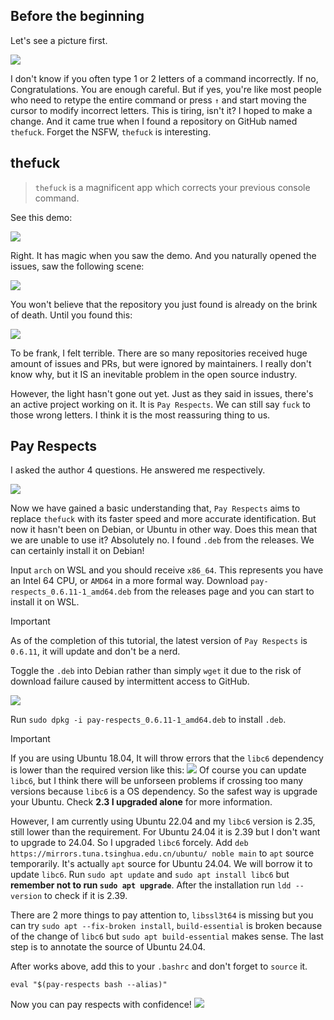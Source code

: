 ## Before the beginning
Let's see a picture first.

![](/assets/Linux/2.5%20What's%20the%20first%20word%20when%20messing%20up%20a%20command/1.png)

I don't know if you often type 1 or 2 letters of a command incorrectly. If no, Congratulations. You are enough careful. But if yes, you're like most people who need to retype the entire command or press `↑` and start moving the cursor to modify incorrect letters. This is tiring, isn't it? I hoped to make a change. And it came true when I found a repository on GitHub named `thefuck`. Forget the NSFW, `thefuck` is interesting.

## thefuck

> `thefuck` is a  magnificent app which corrects your previous console command.

See this demo:

![](/assets/Linux/2.5%20What's%20the%20first%20word%20when%20messing%20up%20a%20command/example.gif)

Right. It has magic when you saw the demo. And you naturally opened the issues, saw the following scene:

![](/assets/Linux/2.5%20What's%20the%20first%20word%20when%20messing%20up%20a%20command/2.png)

You won't believe that the repository you just found is already on the brink of death. Until you found this:

![](/assets/Linux/2.5%20What's%20the%20first%20word%20when%20messing%20up%20a%20command/3.png)

To be frank, I felt terrible. There are so many repositories received huge amount of issues and PRs, but were ignored by maintainers. I really don't know why, but it IS an inevitable problem in the open source industry.

However, the light hasn't gone out yet. Just as they said in issues, there's an active project working on it. It is  `Pay Respects`. We can still say `fuck` to those wrong letters. I think it is the most reassuring thing to us.

## Pay Respects
I asked the author 4 questions. He answered me respectively.

![](/assets/Linux/2.5%20What's%20the%20first%20word%20when%20messing%20up%20a%20command/4.png)

Now we have gained a basic understanding that, `Pay Respects` aims to replace `thefuck` with its faster speed and more accurate identification. But now it hasn't been on Debian, or Ubuntu in other way. Does this mean that we are unable to use it? Absolutely no. I found `.deb` from the releases. We can certainly install it on Debian!

Input `arch` on WSL and you should receive `x86_64`. This represents you have an Intel 64 CPU, or `AMD64` in a more formal way. Download `pay-respects_0.6.11-1_amd64.deb` from the releases page and you can start to install it on WSL.

>[!IMPORTANT] 
>As of the completion of this tutorial, the latest version of `Pay Respects` is `0.6.11`, it will update and don't be a nerd.

Toggle the `.deb` into Debian rather than simply `wget` it due to the risk of download failure caused by intermittent access to GitHub. 

![](/assets/Linux/2.5%20What's%20the%20first%20word%20when%20messing%20up%20a%20command/5.png)

Run `sudo dpkg -i pay-respects_0.6.11-1_amd64.deb` to install `.deb`.

> [!IMPORTANT] 
> If you are using Ubuntu 18.04, It will throw errors that the `libc6` dependency is lower than the required version like this:
> ![](/assets/Linux/2.5%20What's%20the%20first%20word%20when%20messing%20up%20a%20command/6.png)
> Of course you can update `libc6`, but I think there will be unforseen problems if crossing too many versions because `libc6` is a OS dependency. So the safest way is upgrade your Ubuntu. Check **2.3 I upgraded alone** for more information.
> 
> However, I am currently using Ubuntu 22.04 and my `libc6` version is 2.35, still lower than the requirement. For Ubuntu 24.04 it is 2.39 but I don't want to upgrade to 24.04. So I upgraded `libc6` forcely. Add `deb https://mirrors.tuna.tsinghua.edu.cn/ubuntu/ noble main` to `apt` source temporarily. It's actually `apt` source for Ubuntu 24.04. We will borrow it to update `libc6`. Run `sudo apt update` and `sudo apt install libc6` but **remember not to run `sudo apt upgrade`**. After the installation  run `ldd --version` to check if it is 2.39. 
> 
> There are 2 more things to pay attention to, `libssl3t64` is missing but you can try `sudo apt --fix-broken install`, `build-essential` is broken because of the change of `libc6` but `sudo apt build-essential` makes sense. The last step is to annotate the source of Ubuntu 24.04.

After works above, add this to your `.bashrc` and don't forget to `source` it.

```
eval "$(pay-respects bash --alias)"
```

Now you can pay respects with confidence!
![](/assets/Linux/2.5%20What's%20the%20first%20word%20when%20messing%20up%20a%20command/7.png)
